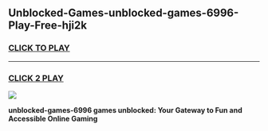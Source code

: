 
## Unblocked-Games-unblocked-games-6996-Play-Free-hji2k
<h3>
<a href="https://premium76.site?title=unblocked-games-6996&ref=17A">CLICK TO PLAY</a></h3>
<hr>

<h3>
<a href="https://premium76.site?title=unblocked-games-6996&ref=17A">CLICK 2 PLAY</a>
  
</h3>

<a href="https://premium76.site?title=unblocked-games-6996&ref=17A"><img src="https://clearcache.store/games.png"></a>


**unblocked-games-6996 games unblocked: Your Gateway to Fun and Accessible Online Gaming**
